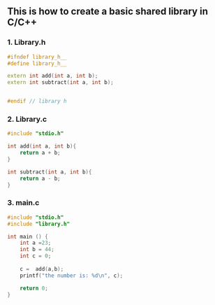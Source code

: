 ## This is how to create a basic shared library in C/C++

### 1. Library.h
```cpp
#ifndef library_h__
#define library_h__

extern int add(int a, int b);
extern int subtract(int a, int b);


#endif // library h
```

### 2. Library.c
```cpp
#include "stdio.h"

int add(int a, int b){
    return a + b;
}

int subtract(int a, int b){
    return a - b;
}
```

### 3. main.c
```cpp
#include "stdio.h"
#include "library.h"

int main () {
    int a =23;
    int b = 44;
    int c = 0;
    
    c =  add(a,b);
    printf("the number is: %d\n", c);

    return 0;
}
```